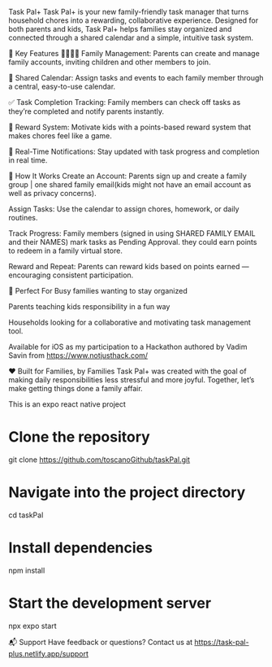 Task Pal+
Task Pal+ is your new family-friendly task manager that turns household chores into a rewarding, collaborative experience. Designed for both parents and kids, Task Pal+ helps families stay organized and connected through a shared calendar and a simple, intuitive task system.

🌟 Key Features
👨‍👩‍👧‍👦 Family Management: Parents can create and manage family accounts, inviting children and other members to join.

📅 Shared Calendar: Assign tasks and events to each family member through a central, easy-to-use calendar.

✅ Task Completion Tracking: Family members can check off tasks as they’re completed and notify parents instantly.

🎁 Reward System: Motivate kids with a points-based reward system that makes chores feel like a game.

🔔 Real-Time Notifications: Stay updated with task progress and completion in real time.

🚀 How It Works
Create an Account: Parents sign up and create a family group | one shared family email(kids might not have an email account as well as privacy concerns).

Assign Tasks: Use the calendar to assign chores, homework, or daily routines.

Track Progress: Family members (signed in using SHARED FAMILY EMAIL and their NAMES)  mark tasks as Pending Approval. they could earn points to redeem in a family virtual store.

Reward and Repeat: Parents can reward kids based on points earned — encouraging consistent participation.

🏡 Perfect For
Busy families wanting to stay organized

Parents teaching kids responsibility in a fun way

Households looking for a collaborative and motivating task management tool.


Available for iOS as my participation to a Hackathon authored by Vadim Savin from https://www.notjusthack.com/


❤️ Built for Families, by Families
Task Pal+ was created with the goal of making daily responsibilities less stressful and more joyful. Together, let’s make getting things done a family affair.



This is an expo react native project
# Clone the repository
git clone https://github.com/toscanoGithub/taskPal.git

# Navigate into the project directory
cd taskPal

# Install dependencies
npm install

# Start the development server
npx expo start


📬 Support
Have feedback or questions? Contact us at https://task-pal-plus.netlify.app/support



